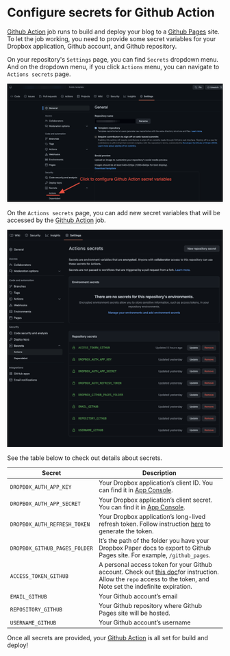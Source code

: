 # Configure secrets for Github Action
[Github Action] job runs to build and deploy your blog to a [Github Pages] site.
To let the job working, you need to provide some secret variables for your Dropbox
application, Github account, and Github repository.

On your repository's `Settings` page, you can find `Secrets` dropdown menu.
And on the dropdown menu, if you click `Actions` menu, you can navigate to `Actions secrets` page.

<p align="center">
    <img src="github-action-secrets.png" width="640">
</p>

On the `Actions secrets` page, you can add new secret variables that will
be accessed by the [Github Action] job.

<p align="center">
    <img src="github-action-secrets-2.png" width="640">
</p>

See the table below to check out details about secrets.

| Secret                        | Description                                                                                                                                                                                       |
| ----------------------------- |---------------------------------------------------------------------------------------------------------------------------------------------------------------------------------------------------|
| `DROPBOX_AUTH_APP_KEY`        | Your Dropbox application’s client ID. You can find it in [App Console].                                                                                                                           |
| `DROPBOX_AUTH_APP_SECRET`     | Your Dropbox application’s client secret. You can find it in [App Console].                                                                                                                       |
| `DROPBOX_AUTH_REFRESH_TOKEN`  | Your Dropbox application’s long-lived refresh token. Follow instruction [here](refresh-token.md) to generate the token.                                                                           |
| `DROPBOX_GITHUB_PAGES_FOLDER` | It’s the path of the folder you have your Dropbox Paper docs to export to Github Pages site. For example, `/github_pages`.                                                                        |
| `ACCESS_TOKEN_GITHUB`         | A personal access token for your Github account. Check out [this doc][Github Personal Access Token]for instruction. Allow the `repo` access to the token, and Note set the indefinite expiration. |
| `EMAIL_GITHUB`                | Your Github account’s email                                                                                                                                                                       |
| `REPOSITORY_GITHUB`           | Your Github repository where Github Pages site will be hosted.                                                                                                                                    |
| `USERNAME_GITHUB`             | Your Github account’s username                                                                                                                                                                    |

Once all secrets are provided, your [Github Action] is all set for build and deploy!

[Github Pages]: https://pages.github.com
[Github Action]: https://github.com/features/actions
[App Console]: https://www.dropbox.com/developers/apps
[Github Personal Access Token]: https://docs.github.com/en/authentication/keeping-your-account-and-data-secure/creating-a-personal-access-token
